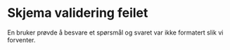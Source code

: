 # Skjema validering feilet

En bruker prøvde å besvare et spørsmål og svaret var ikke formatert slik vi forventer.